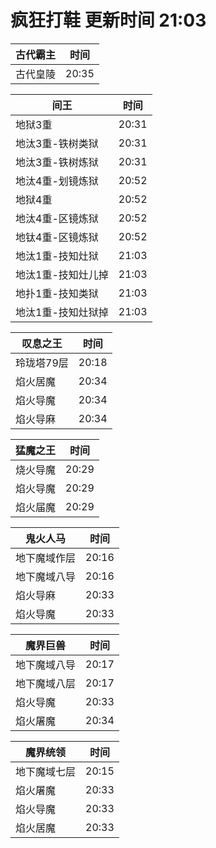 # 疯狂打鞋 更新时间 21:03

| 古代霸主   | 时间    |
|--------|-------|
| 古代皇陵 | 20:35 |

| 间王   | 时间    |
|--------|-------|
| 地狱3重 | 20:31 |
| 地汰3重-铁树类狱 | 20:31 |
| 地汰3重-铁树炼狱 | 20:31 |
| 地汰4重-划镜炼狱 | 20:52 |
| 地狱4重 | 20:52 |
| 地汰4重-区镜炼狱 | 20:52 |
| 地钛4重-区镜炼狱 | 20:52 |
| 地汰1重-技知灶狱 | 21:03 |
| 地汰1重-技知灶儿掉 | 21:03 |
| 地扑1重-技知类狱 | 21:03 |
| 地汰1重-技知灶狱掉 | 21:03 |

| 叹息之王   | 时间    |
|--------|-------|
| 玲珑塔79层 | 20:18 |
| 焰火居魔 | 20:34 |
| 焰火导魔 | 20:34 |
| 焰火导麻 | 20:34 |

| 猛魔之王   | 时间    |
|--------|-------|
| 烧火导魔 | 20:29 |
| 焰火导魔 | 20:29 |
| 焰火届魔 | 20:29 |

| 鬼火人马   | 时间    |
|--------|-------|
| 地下魔域作层 | 20:16 |
| 地下魔域八导 | 20:16 |
| 焰火导麻 | 20:33 |
| 焰火导魔 | 20:33 |

| 魔界巨兽   | 时间    |
|--------|-------|
| 地下魔域八导 | 20:17 |
| 地下魔域八层 | 20:17 |
| 焰火导魔 | 20:33 |
| 焰火屠魔 | 20:34 |

| 魔界统领   | 时间    |
|--------|-------|
| 地下魔域七层 | 20:15 |
| 焰火屠魔 | 20:33 |
| 焰火导魔 | 20:33 |
| 焰火居魔 | 20:33 |